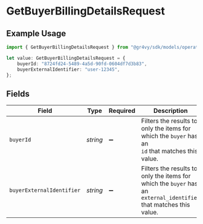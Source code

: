 # GetBuyerBillingDetailsRequest

## Example Usage

```typescript
import { GetBuyerBillingDetailsRequest } from "@gr4vy/sdk/models/operations";

let value: GetBuyerBillingDetailsRequest = {
    buyerId: "8724fd24-5489-4a5d-90fd-0604df7d3b83",
    buyerExternalIdentifier: "user-12345",
};
```

## Fields

| Field                                                                                                             | Type                                                                                                              | Required                                                                                                          | Description                                                                                                       | Example                                                                                                           |
| ----------------------------------------------------------------------------------------------------------------- | ----------------------------------------------------------------------------------------------------------------- | ----------------------------------------------------------------------------------------------------------------- | ----------------------------------------------------------------------------------------------------------------- | ----------------------------------------------------------------------------------------------------------------- |
| `buyerId`                                                                                                         | *string*                                                                                                          | :heavy_minus_sign:                                                                                                | Filters the results to only the items for which the `buyer` has an<br/>`id` that matches this value.              | 8724fd24-5489-4a5d-90fd-0604df7d3b83                                                                              |
| `buyerExternalIdentifier`                                                                                         | *string*                                                                                                          | :heavy_minus_sign:                                                                                                | Filters the results to only the items for which the `buyer` has an<br/>`external_identifier` that matches this value. | user-12345                                                                                                        |